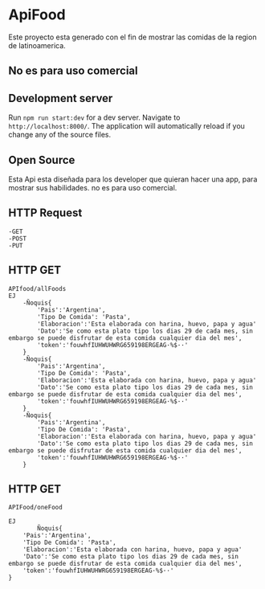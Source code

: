 # ApiFood

Este proyecto esta generado con el fin de mostrar las comidas de la region de latinoamerica.

## No es para uso comercial


## Development server

Run `npm run start:dev` for a dev server. Navigate to `http://localhost:8000/`. The application will automatically reload if you change any of the source files.


## Open Source

Esta Api esta diseñada para los developer que quieran hacer una app, para mostrar sus habilidades.
no es para uso comercial.

## HTTP Request

    -GET
    -POST
    -PUT

## HTTP GET
    APIfood/allFoods
    EJ
        -Ñoquis{
            'Pais':'Argentina',
            'Tipo De Comida': 'Pasta',
            'Elaboracion':'Esta elaborada con harina, huevo, papa y agua'
            'Dato':'Se como esta plato tipo los dias 29 de cada mes, sin embargo se puede disfrutar de esta comida cualquier dia del mes',
            'token':'fouwhfIUHWUHWRG659198ERGEAG·%$··'
        }
        -Ñoquis{
            'Pais':'Argentina',
            'Tipo De Comida': 'Pasta',
            'Elaboracion':'Esta elaborada con harina, huevo, papa y agua'
            'Dato':'Se como esta plato tipo los dias 29 de cada mes, sin embargo se puede disfrutar de esta comida cualquier dia del mes',
            'token':'fouwhfIUHWUHWRG659198ERGEAG·%$··'
        }
        -Ñoquis{
            'Pais':'Argentina',
            'Tipo De Comida': 'Pasta',
            'Elaboracion':'Esta elaborada con harina, huevo, papa y agua'
            'Dato':'Se como esta plato tipo los dias 29 de cada mes, sin embargo se puede disfrutar de esta comida cualquier dia del mes',
            'token':'fouwhfIUHWUHWRG659198ERGEAG·%$··'
        }

## HTTP GET
    APIFood/oneFood
    
    EJ
            Ñoquis{
        'Pais':'Argentina',
        'Tipo De Comida': 'Pasta',
        'Elaboracion':'Esta elaborada con harina, huevo, papa y agua'
        'Dato':'Se como esta plato tipo los dias 29 de cada mes, sin embargo se puede disfrutar de esta comida cualquier dia del mes',
        'token':'fouwhfIUHWUHWRG659198ERGEAG·%$··'
    }
